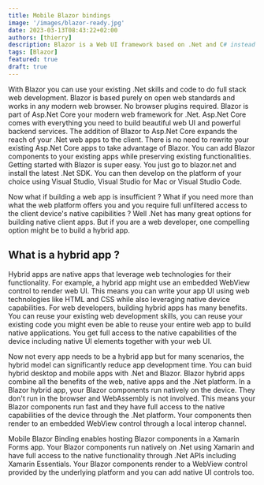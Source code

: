 ```yaml
---
title: Mobile Blazor bindings
image: '/images/blazor-ready.jpg'
date: 2023-03-13T08:43:22+02:00
authors: [thierry]
description: Blazor is a Web UI framework based on .Net and C# instead of JavaScript. As you know .Net has a great support for building server rendered web apps for a long time with Asp.Net and Asp.Net Core. But previously if you wanted to do anything in the browser that meant writing some JavaScript. Blazor enables you to add client-side functionality and interactivity to your Asp.Net Core web apps using just .Net. No JavaScript required.
tags: [Blazor]
featured: true
draft: true
---
```


With Blazor you can use your existing .Net skills and code to do full stack web development. Blazor is based purely on open web standards and works in any modern web browser. No browser plugins required. Blazor is part of Asp.Net Core your modern web framework for .Net. Asp.Net Core comes with everything you need to build beautiful web UI and powerful backend services. The addition of Blazor to Asp.Net Core expands the reach of your .Net web apps to the client. There is no need to rewrite your existing Asp.Net Core apps to take advantage of Blazor. You can add Blazor components to your existing apps while preserving existing functionalities. Getting started with Blazor is super easy. You just go to blazor.net and install the latest .Net SDK. You can then develop on the platform of your choice using Visual Studio, Visual Studio for Mac or Visual Studio Code.

Now what if building a web app is insufficient ? What if you need more than what the web platform offers you and you require full unfiltered access to the client device's native capibilities ? Well .Net has many great options for building native client apps. But if you are a web developer, one compelling option might be to build a hybrid app.

## What is a hybrid app ?

Hybrid apps are native apps that leverage web technologies for their functionality. For example, a hybrid app might use an embedded WebView control to render web UI. This means you can write your app UI using web technologies like HTML and CSS while also leveraging native device capabilities. For web developers, building hybrid apps has many benefits. You can reuse your existing web development skills, you can reuse your existing code you might even be able to reuse your entire web app to build native applications. You get full access to the native capabilities of the device including native UI elements together with your web UI. 

Now not every app needs to be a hybrid app but for many scenarios, the hybrid model can significantly reduce app development time. You can buid hybrid desktop and mobile apps with .Net and Blazor. Blazor hybrid apps combine all the benefits of the web, native apps and the .Net platform. In a Blazor hybrid app, your Blazor components run natively on the device. They don't run in the browser and WebAssembly is not involved. This means your Blazor components run fast and they have full access to the native capabilities of the device through the .Net platform. Your components then render to an embedded WebView control through a local interop channel.

Mobile Blazor Binding enables hosting Blazor components in a Xamarin Forms app. Your Blazor components run natively on .Net using Xamarin and have full access to the native functionality through .Net APIs including Xamarin Essentials. Your Blazor components render to a WebView control provided by the underlying platform and you can add native UI controls too.
